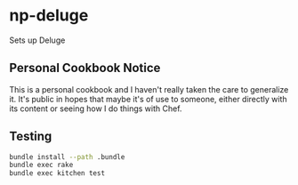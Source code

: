 # np-deluge

Sets up Deluge

## Personal Cookbook Notice
This is a personal cookbook and I haven't really taken the care to generalize
it. It's public in hopes that maybe it's of use to someone, either directly
with its content or seeing how I do things with Chef.

## Testing
```bash
bundle install --path .bundle
bundle exec rake
bundle exec kitchen test
```
